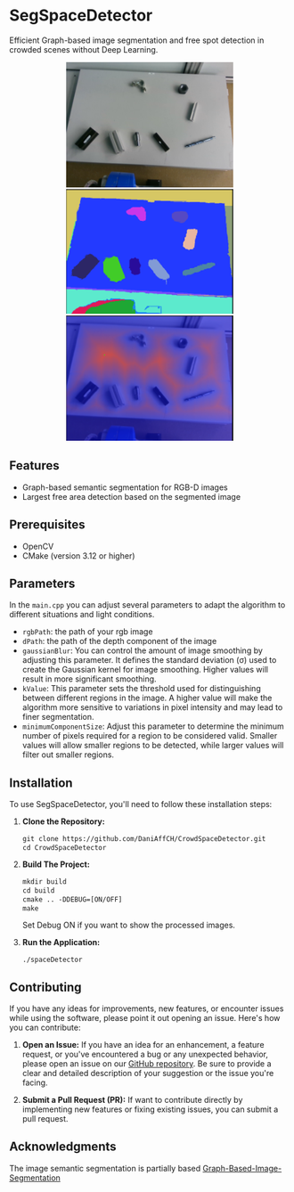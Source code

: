 # SegSpaceDetector

Efficient Graph-based image segmentation and free spot detection in crowded scenes without Deep Learning.
<p align="center">

<img src="https://github.com/DaniAffCH/CrowdSpaceDetector/blob/main/assets/raw-rgb.png" alt="Image description" width="300"/>
<img src="https://github.com/DaniAffCH/CrowdSpaceDetector/blob/main/assets/segmentation.png" alt="Image description" width="300"/>
<img src="https://github.com/DaniAffCH/CrowdSpaceDetector/blob/main/assets/heatmap.png" alt="Image description" width="300"/>
</p>

## Features

- Graph-based semantic segmentation for RGB-D images
- Largest free area detection based on the segmented image

## Prerequisites 
- OpenCV
- CMake (version 3.12 or higher)

## Parameters

In the `main.cpp` you can adjust several parameters to adapt the algorithm to different situations and light conditions.
- `rgbPath`: the path of your rgb image
- `dPath`: the path of the depth component of the image
- `gaussianBlur`: You can control the amount of image smoothing by adjusting this parameter. It defines the standard deviation (σ) used to create the Gaussian kernel for image smoothing. Higher values will result in more significant smoothing.
- `kValue`: This parameter sets the threshold used for distinguishing between different regions in the image. A higher value will make the algorithm more sensitive to variations in pixel intensity and may lead to finer segmentation.
- `minimumComponentSize`: Adjust this parameter to determine the minimum number of pixels required for a region to be considered valid. Smaller values will allow smaller regions to be detected, while larger values will filter out smaller regions.

## Installation

To use SegSpaceDetector, you'll need to follow these installation steps:

1. **Clone the Repository:**

   ```shell
   git clone https://github.com/DaniAffCH/CrowdSpaceDetector.git
   cd CrowdSpaceDetector
   ```

2. **Build The Project:**

   ```shell
   mkdir build
   cd build
   cmake .. -DDEBUG=[ON/OFF]
   make
   ```
   Set Debug ON if you want to show the processed images.
   
3. **Run the Application:**
   ```shell
   ./spaceDetector
   ```
## Contributing

If you have any ideas for improvements, new features, or encounter issues while using the software, please point it out opening an issue. Here's how you can contribute:

1. **Open an Issue:**
   If you have an idea for an enhancement, a feature request, or you've encountered a bug or any unexpected behavior, please open an issue on our [GitHub repository](https://github.com/DaniAffCH/SegSpaceDetector/issues). Be sure to provide a clear and detailed description of your suggestion or the issue you're facing.

2. **Submit a Pull Request (PR):**
   If want to contribute directly by implementing new features or fixing existing issues, you can submit a pull request.
   
## Acknowledgments
The image semantic segmentation is partially based [Graph-Based-Image-Segmentation](https://github.com/IamMohitM/Graph-Based-Image-Segmentation) 
